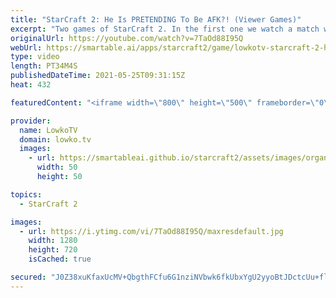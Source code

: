 ```yaml
---
title: "StarCraft 2: He Is PRETENDING To Be AFK?! (Viewer Games)"
excerpt: "Two games of StarCraft 2. In the first one we watch a match where Florencio gets a taste of his own medicine, and in the second one a Protoss player pretends to go AFK at the beginning of the match while building a Nexus on the other side of the map.  Florencio on Twitch: https://www.twitch.tv/florenciosc"
originalUrl: https://youtube.com/watch?v=7TaOd88I95Q
webUrl: https://smartable.ai/apps/starcraft2/game/lowkotv-starcraft-2-he-is-pretending-to-be-afk-viewer-games/
type: video
length: PT34M4S
publishedDateTime: 2021-05-25T09:31:15Z
heat: 432

featuredContent: "<iframe width=\"800\" height=\"500\" frameborder=\"0\" src=\"https://www.youtube.com/embed/7TaOd88I95Q\" allow=\"accelerometer; autoplay; encrypted-media; gyroscope; picture-in-picture\" allowfullscreen></iframe>"

provider:
  name: LowkoTV
  domain: lowko.tv
  images:
    - url: https://smartableai.github.io/starcraft2/assets/images/organizations/lowko.tv-50x50.jpg
      width: 50
      height: 50

topics:
  - StarCraft 2

images:
  - url: https://i.ytimg.com/vi/7TaOd88I95Q/maxresdefault.jpg
    width: 1280
    height: 720
    isCached: true

secured: "J0Z38xuKfaxUcMV+QbgthFCfu6G1nziNVbwk6fkUbxYgU2yyoBtJDctcUu+flfJmBONEDHuTcWzZbXNnnUlTK2Fbf/SpqM3UDfEkanIPUNk/i+Xv1xuW2saXvtnUY1DRD3HO+ZTQ7YCMiELaTCFL5ft76/vj+RO+gGAzbDGDFZQBDkCLRTPAxLFKyq6ussllTHOzRBe+vd4rcK3AEO2UyblemJQ3kxR5taPq9cJC58IYwemgjrX5IbIbNYIzFNjTIFPYT5GnrJtGuaC3RZkrXTDqt1LatPvChTWimWmzGGbrwp5bh6Iq0b6sX14Aej3Egy/woHgHwkpK6ym2JEIjsQx145WtRBC/4PxOqpDBxuCR3VP5899M8o/CsIuwGipsSRIEek1q998NW4IeFD3PMd7iGalDDIQhrJY65KT/F4A=;nfQpDz18wmIBXamastXi4g=="
---
```


